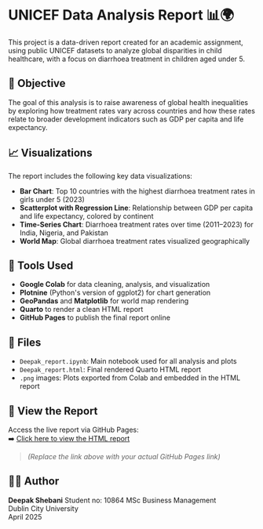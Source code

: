 # UNICEF Data Analysis Report 📊🌍

This project is a data-driven report created for an academic assignment, using public UNICEF datasets to analyze global disparities in child healthcare, with a focus on diarrhoea treatment in children aged under 5.

## 📌 Objective

The goal of this analysis is to raise awareness of global health inequalities by exploring how treatment rates vary across countries and how these rates relate to broader development indicators such as GDP per capita and life expectancy.

## 📈 Visualizations

The report includes the following key data visualizations:
- **Bar Chart**: Top 10 countries with the highest diarrhoea treatment rates in girls under 5 (2023)
- **Scatterplot with Regression Line**: Relationship between GDP per capita and life expectancy, colored by continent
- **Time-Series Chart**: Diarrhoea treatment rates over time (2011–2023) for India, Nigeria, and Pakistan
- **World Map**: Global diarrhoea treatment rates visualized geographically

## 🧪 Tools Used

- **Google Colab** for data cleaning, analysis, and visualization
- **Plotnine** (Python's version of ggplot2) for chart generation
- **GeoPandas** and **Matplotlib** for world map rendering
- **Quarto** to render a clean HTML report
- **GitHub Pages** to publish the final report online

## 📂 Files

- `Deepak_report.ipynb`: Main notebook used for all analysis and plots
- `Deepak_report.html`: Final rendered Quarto HTML report
- `.png` images: Plots exported from Colab and embedded in the HTML report

## 🔗 View the Report

Access the live report via GitHub Pages:  
➡️ [Click here to view the HTML report](https://deepakshebani2.github.io/unicef-quarto-report/Deepak_report.html)

> *(Replace the link above with your actual GitHub Pages link)*

## 🧑‍🎓 Author

**Deepak Shebani**
Student no: 10864
MSc Business Management  
Dublin City University  
April 2025
